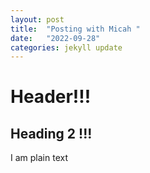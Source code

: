 ```yaml
---
layout: post
title:  "Posting with Micah "
date:   "2022-09-28"
categories: jekyll update
---
```


# Header!!!

## Heading 2 !!!
I am plain text